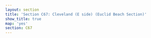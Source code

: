 ```yaml
---
layout: section
title: 'Section C67: Cleveland (E side) (Euclid Beach Section)'
show_title: true
map: 'yes'
section: C67
---
```

